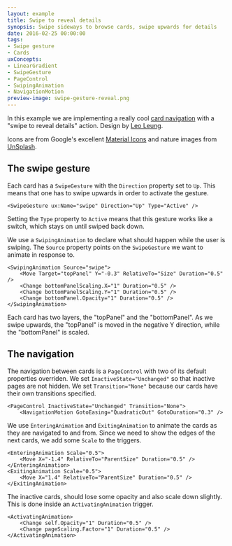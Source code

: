 ```yaml
---
layout: example
title: Swipe to reveal details
synopsis: Swipe sideways to browse cards, swipe upwards for details
date: 2016-02-25 00:00:00
tags:
- Swipe gesture
- Cards
uxConcepts:
- LinearGradient
- SwipeGesture
- PageControl
- SwipingAnimation
- NavigationMotion
preview-image: swipe-gesture-reveal.png
---
```

In this example we are implementing a really cool [card navigation](https://dribbble.com/shots/2493845-ToFind-Transition-Test) with a "swipe to reveal details" action. Design by [Leo Leung](https://dribbble.com/leoleung).

Icons are from Google's excellent [Material Icons](https://design.google.com/icons/) and nature images from [UnSplash](https://unsplash.com/).

## The swipe gesture

Each card has a `SwipeGesture` with the `Direction` property set to `Up`. This means that one has to swipe upwards in order to activate the gesture.

<!-- snippet-begin:code/MainView.ux:SwipeGesture -->

```
<SwipeGesture ux:Name="swipe" Direction="Up" Type="Active" />
```

<!-- snippet-end -->

Setting the `Type` property to `Active` means that this gesture works like a switch, which stays on until swiped back down.

We use a `SwipingAnimation` to declare what should happen while the user is swiping. The `Source` property points on the `SwipeGesture` we want to animate in response to.

<!-- snippet-begin:code/MainView.ux:SwipingAnimation -->

```
<SwipingAnimation Source="swipe">
    <Move Target="topPanel" Y="-0.3" RelativeTo="Size" Duration="0.5" />
    <Change bottomPanelScaling.X="1" Duration="0.5" />
    <Change bottomPanelScaling.Y="1" Duration="0.5" />
    <Change bottomPanel.Opacity="1" Duration="0.5" />
</SwipingAnimation>
```

<!-- snippet-end -->

Each card has two layers, the "topPanel" and the "bottomPanel". As we swipe upwards, the "topPanel" is moved in the negative Y direction, while the "bottomPanel" is scaled.

## The navigation

The navigation between cards is a `PageControl` with two of its default properties overriden. We set `InactiveState="Unchanged"` so that inactive pages are not hidden. We set `Transition="None"` because our cards have their own transitions specified.

<!-- snippet-begin:code/MainView.ux:PageControl -->

```
<PageControl InactiveState="Unchanged" Transition="None">
	<NavigationMotion GotoEasing="QuadraticOut" GotoDuration="0.3" />
```

<!-- snippet-end -->

We use `EnteringAnimation` and `ExitingAnimation` to animate the cards as they are navigated to and from. Since we need to show the edges of the next cards, we add some `Scale` to the triggers.

<!-- snippet-begin:code/MainView.ux:EnterExit -->

```
<EnteringAnimation Scale="0.5">
    <Move X="-1.4" RelativeTo="ParentSize" Duration="0.5" />
</EnteringAnimation>
<ExitingAnimation Scale="0.5">
    <Move X="1.4" RelativeTo="ParentSize" Duration="0.5" />
</ExitingAnimation>
```

<!-- snippet-end -->

The inactive cards, should lose some opacity and also scale down slightly. This is done inside an `ActivatingAnimation` trigger.

<!-- snippet-begin:code/MainView.ux:ActivatingAnim -->

```
<ActivatingAnimation>
    <Change self.Opacity="1" Duration="0.5" />
    <Change pageScaling.Factor="1" Duration="0.5" />
</ActivatingAnimation>
```

<!-- snippet-end -->
